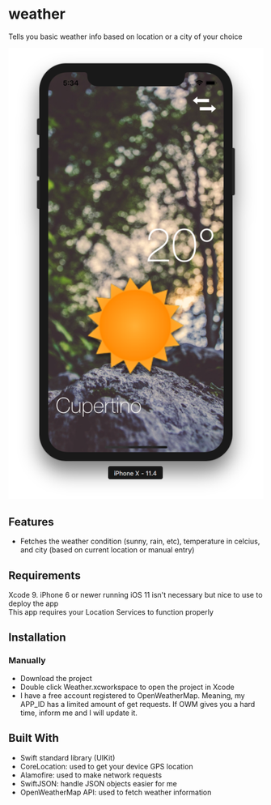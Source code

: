 # weather
Tells you basic weather info based on location or a city of your choice  


![Alt text](/firstscreenshot.png)

## Features
- Fetches the weather condition (sunny, rain, etc), temperature in celcius, and city (based on current location or manual entry)

## Requirements
Xcode 9. iPhone 6 or newer running iOS 11 isn't necessary but nice to use to deploy the app  
This app requires your Location Services to function properly 

## Installation
### Manually
- Download the project
- Double click Weather.xcworkspace to open the project in Xcode
- I have a free account registered to OpenWeatherMap. Meaning, my APP_ID has a limited amount of get requests. If OWM gives you a hard time, inform me and I will update it.

## Built With
- Swift standard library (UIKit)
- CoreLocation: used to get your device GPS location
- Alamofire: used to make network requests
- SwiftJSON: handle JSON objects easier for me
- OpenWeatherMap API: used to fetch weather information
